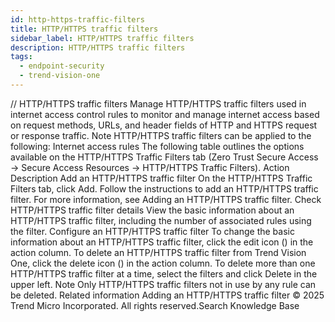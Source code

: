 ```yaml
---
id: http-https-traffic-filters
title: HTTP/HTTPS traffic filters
sidebar_label: HTTP/HTTPS traffic filters
description: HTTP/HTTPS traffic filters
tags:
  - endpoint-security
  - trend-vision-one
---
```


/*<![CDATA[*/ $('#title').html($('meta[name=map-description]').attr('content')); /*]]>*/ HTTP/HTTPS traffic filters Manage HTTP/HTTPS traffic filters used in internet access control rules to monitor and manage internet access based on request methods, URLs, and header fields of HTTP and HTTPS request or response traffic. Note HTTP/HTTPS traffic filters can be applied to the following: Internet access rules The following table outlines the options available on the HTTP/HTTPS Traffic Filters tab (Zero Trust Secure Access → Secure Access Resources → HTTP/HTTPS Traffic Filters). Action Description Add an HTTP/HTTPS traffic filter On the HTTP/HTTPS Traffic Filters tab, click Add. Follow the instructions to add an HTTP/HTTPS traffic filter. For more information, see Adding an HTTP/HTTPS traffic filter. Check HTTP/HTTPS traffic filter details View the basic information about an HTTP/HTTPS traffic filter, including the number of associated rules using the filter. Configure an HTTP/HTTPS traffic filter To change the basic information about an HTTP/HTTPS traffic filter, click the edit icon () in the action column. To delete an HTTP/HTTPS traffic filter from Trend Vision One, click the delete icon () in the action column. To delete more than one HTTP/HTTPS traffic filter at a time, select the filters and click Delete in the upper left. Note Only HTTP/HTTPS traffic filters not in use by any rule can be deleted. Related information Adding an HTTP/HTTPS traffic filter © 2025 Trend Micro Incorporated. All rights reserved.Search Knowledge Base